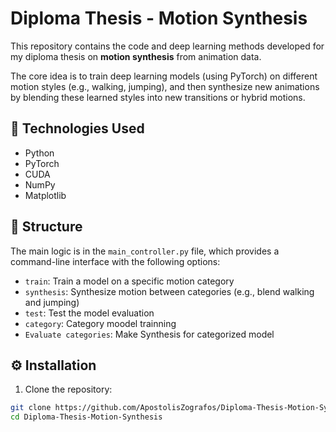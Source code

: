 # Diploma Thesis - Motion Synthesis

This repository contains the code and deep learning methods developed for my diploma thesis on **motion synthesis** from animation data.

The core idea is to train deep learning models (using PyTorch) on different motion styles (e.g., walking, jumping), and then synthesize new animations by blending these learned styles into new transitions or hybrid motions.

## 🔧 Technologies Used

- Python
- PyTorch
- CUDA
- NumPy
- Matplotlib

## 📁 Structure

The main logic is in the `main_controller.py` file, which provides a command-line interface with the following options:

- `train`: Train a model on a specific motion category
- `synthesis`: Synthesize motion between categories (e.g., blend walking and jumping)
- `test`: Test the model evaluation
- `category`: Category moodel trainning
- `Evaluate categories`: Make Synthesis for categorized model

## ⚙️ Installation

1. Clone the repository:

```bash
git clone https://github.com/ApostolisZografos/Diploma-Thesis-Motion-Synthesis
cd Diploma-Thesis-Motion-Synthesis
